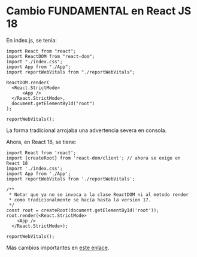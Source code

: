# **Cambio FUNDAMENTAL en React JS 18**

En index.js, se tenía:

```
import React from "react";
import ReactDOM from "react-dom";
import "./index.css";
import App from "./App";
import reportWebVitals from "./reportWebVitals";

ReactDOM.render(
  <React.StrictMode>
      <App />
  </React.StrictMode>,
  document.getElementById("root")
);

reportWebVitals();
```
La forma tradicional arrojaba una advertencia severa en consola.

Ahora, en React 18, se tiene:

```
import React from 'react';
import {createRoot} from 'react-dom/client'; // ahora se exige en React 18
import './index.css';
import App from './App';
import reportWebVitals from './reportWebVitals';

/**
 * Notar que ya no se invoca a la clase ReactDOM ni al metodo render
 * como tradicionalmente se hacía hasta la version 17.
 */
const root = createRoot(document.getElementById('root'));
root.render(<React.StrictMode>
    <App />
  </React.StrictMode>);

reportWebVitals();
```

Más cambios importantes en [este enlace](https://reactjs.org/blog/2022/03/08/react-18-upgrade-guide.html).
